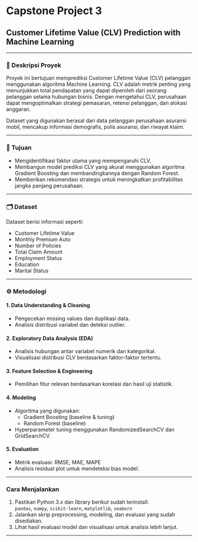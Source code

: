 # Capstone Project 3  
## Customer Lifetime Value (CLV) Prediction with Machine Learning

---

### 📌 Deskripsi Proyek  
Proyek ini bertujuan memprediksi Customer Lifetime Value (CLV) pelanggan menggunakan algoritma Machine Learning. CLV adalah metrik penting yang menunjukkan total pendapatan yang dapat diperoleh dari seorang pelanggan selama hubungan bisnis. Dengan mengetahui CLV, perusahaan dapat mengoptimalkan strategi pemasaran, retensi pelanggan, dan alokasi anggaran.

Dataset yang digunakan berasal dari data pelanggan perusahaan asuransi mobil, mencakup informasi demografis, polis asuransi, dan riwayat klaim.

---

### 🎯 Tujuan  
- Mengidentifikasi faktor utama yang mempengaruhi CLV.  
- Membangun model prediksi CLV yang akurat menggunakan algoritma Gradient Boosting dan membandingkannya dengan Random Forest.  
- Memberikan rekomendasi strategis untuk meningkatkan profitabilitas jangka panjang perusahaan.

---

### 🗂 Dataset  
Dataset berisi informasi seperti:  
- Customer Lifetime Value  
- Monthly Premium Auto  
- Number of Policies  
- Total Claim Amount  
- Employment Status  
- Education  
- Marital Status  

---

### ⚙️ Metodologi  

#### 1. Data Understanding & Cleaning  
- Pengecekan missing values dan duplikasi data.  
- Analisis distribusi variabel dan deteksi outlier.  

#### 2. Exploratory Data Analysis (EDA)  
- Analisis hubungan antar variabel numerik dan kategorikal.  
- Visualisasi distribusi CLV berdasarkan faktor-faktor tertentu.  

#### 3. Feature Selection & Engineering  
- Pemilihan fitur relevan berdasarkan korelasi dan hasil uji statistik.  

#### 4. Modeling  
- Algoritma yang digunakan:  
  - Gradient Boosting (baseline & tuning)  
  - Random Forest (baseline)  
- Hyperparameter tuning menggunakan RandomizedSearchCV dan GridSearchCV.  

#### 5. Evaluation  
- Metrik evaluasi: RMSE, MAE, MAPE  
- Analisis residual plot untuk mendeteksi bias model.  

---

### Cara Menjalankan  
1. Pastikan Python 3.x dan library berikut sudah terinstall:  
   `pandas`, `numpy`, `scikit-learn`, `matplotlib`, `seaborn`  
2. Jalankan skrip preprocessing, modeling, dan evaluasi yang sudah disediakan.  
3. Lihat hasil evaluasi model dan visualisasi untuk analisis lebih lanjut.

---
